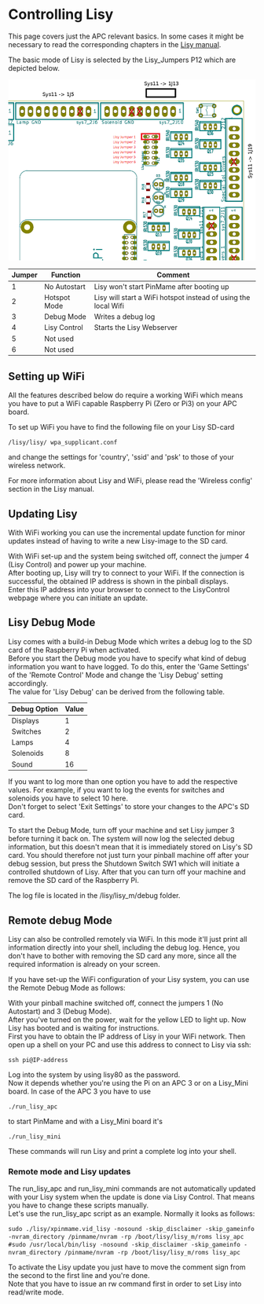 # Controlling Lisy

This page covers just the APC relevant basics. In some cases it might be necessary to read the corresponding chapters in the [Lisy manual](https://lisy.dev/documentation.html).

The basic mode of Lisy is selected by the Lisy_Jumpers P12 which are depicted below.

![Lisy Jumper](https://github.com/AmokSolderer/APC/blob/master/DOC/PICS/LisyJumper.png)

|Jumper|Function|Comment|
|--|--|--|
|1|No Autostart|Lisy won't start PinMame after booting up|
|2|Hotspot Mode|Lisy will start a WiFi hotspot instead of using the local Wifi|
|3|Debug Mode|Writes a debug log|
|4|Lisy Control|Starts the Lisy Webserver|
|5|Not used||
|6|Not used||

## Setting up WiFi

All the features described below do require a working WiFi which means you have to put a WiFi capable Raspberry Pi (Zero or Pi3) on your APC board.

To set up WiFi you have to find the following file on your Lisy SD-card

    /lisy/lisy/ wpa_supplicant.conf
    
and change the settings for 'country', 'ssid' and 'psk' to those of your wireless network.

For more information about Lisy and WiFi, please read the 'Wireless config' section in the Lisy manual.

## Updating Lisy

With WiFi working you can use the incremental update function for minor updates instead of having to write a new Lisy-image to the SD card. 

With WiFi set-up and the system being switched off, connect the jumper 4 (Lisy Control) and power up your machine.  
After booting up, Lisy will try to connect to your WiFi. If the connection is successful, the obtained IP address is shown in the pinball displays.  
Enter this IP address into your browser to connect to the LisyControl webpage where you can initiate an update.

## Lisy Debug Mode

Lisy comes with a build-in Debug Mode which writes a debug log to the SD card of the Raspberry Pi when activated.  
Before you start the Debug mode you have to specify what kind of debug information you want to have logged. To do this, enter the 'Game Settings' of the 'Remote Control' Mode and change the 'Lisy Debug' setting accordingly.  
The value for 'Lisy Debug' can be derived from the following table.

|Debug Option|Value|
|--|--|
|Displays|1|
|Switches|2|
|Lamps|4|
|Solenoids|8|
|Sound|16|

If you want to log more than one option you have to add the respective values. For example, if you want to log the events for switches and solenoids you have to select 10 here.  
Don't forget to select 'Exit Settings' to store your changes to the APC's SD card.

To start the Debug Mode, turn off your machine and set Lisy jumper 3 before turning it back on. The system will now log the selected debug information, but this doesn't mean that it is immediately stored on Lisy's SD card. You should therefore not just turn your pinball machine off after your debug session, but press the Shutdown Switch SW1 which will initiate a controlled shutdown of Lisy. After that you can turn off your machine and remove the SD card of the Raspberry Pi.

The log file is located in the /lisy/lisy_m/debug folder.

## Remote debug Mode

Lisy can also be controlled remotely via WiFi. In this mode it'll just print all information directly into your shell, including the debug log. Hence, you don't have to bother with removing the SD card any more, since all the required information is already on your screen.

If you have set-up the WiFi configuration of your Lisy system, you can use the Remote Debug Mode as follows:

With your pinball machine switched off, connect the jumpers 1 (No Autostart) and 3 (Debug Mode).  
After you've turned on the power, wait for the yellow LED to light up. Now Lisy has booted and is waiting for instructions.  
First you have to obtain the IP address of Lisy in your WiFi network. Then open up a shell on your PC and use this address to connect to Lisy via ssh: 
 
    ssh pi@IP-address

Log into the system by using lisy80 as the password.  
Now it depends whether you're using the Pi on an APC 3 or on a Lisy_Mini board. In case of the APC 3 you have to use

    ./run_lisy_apc
    
to start PinMame and with a Lisy_Mini board it's

    ./run_lisy_mini
    
These commands will run Lisy and print a complete log into your shell.

### Remote mode and Lisy updates

The run_lisy_apc and run_lisy_mini commands are not automatically updated with your Lisy system when the update is done via Lisy Control. That means you have to change these scripts manually.  
Let's use the run_lisy_apc script as an example. Normally it looks as follows:

    sudo ./lisy/xpinmame.vid_lisy -nosound -skip_disclaimer -skip_gameinfo -nvram_directory /pinmame/nvram -rp /boot/lisy/lisy_m/roms lisy_apc
    #sudo /usr/local/bin/lisy -nosound -skip_disclaimer -skip_gameinfo -nvram_directory /pinmame/nvram -rp /boot/lisy/lisy_m/roms lisy_apc
    
To activate the Lisy update you just have to move the comment sign from the second to the first line and you're done.  
Note that you have to issue an rw command first in order to set Lisy into read/write mode.
